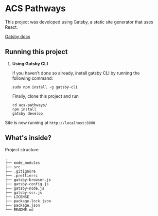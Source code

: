 
#  ACS Pathways

This project was developed using Gatsby, a static site generator that uses React.

[Gatsby docs](https://www.gatsbyjs.org/docs/)

## Running this project

1.  **Using Gatsby CLI**

    If you haven't done so already, install gatsby CLI by running the following command:

    ```
    sudo npm install -g gatsby-cli
    ```

    Finally, clone this project and run

    ```
    cd acs-pathways/
    npm install
    gatsby develop
    ```

  Site is now running at `http://localhost:8000`

## What's inside?

Project structure

    .
    ├── node_modules
    ├── src
    ├── .gitignore
    ├── .prettierrc
    ├── gatsby-browser.js
    ├── gatsby-config.js
    ├── gatsby-node.js
    ├── gatsby-ssr.js
    ├── LICENSE
    ├── package-lock.json
    ├── package.json
    └── README.md
